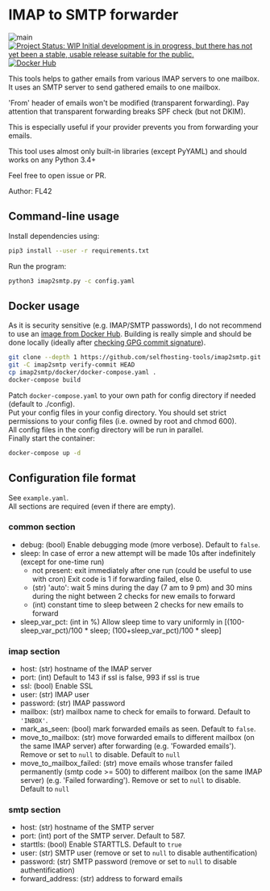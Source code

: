 # IMAP to SMTP forwarder

![main](https://github.com/selfhosting-tools/imap2smtp/workflows/main/badge.svg?branch=master)
[![Project Status: WIP  Initial development is in progress, but there has not yet been a stable, usable release suitable for the public.](https://www.repostatus.org/badges/latest/wip.svg)](https://www.repostatus.org/#wip)
[![Docker Hub](https://img.shields.io/docker/pulls/selfhostingtools/imap2smtp.svg)](https://hub.docker.com/r/selfhostingtools/imap2smtp)

This tools helps to gather emails from various IMAP servers to one mailbox.
It uses an SMTP server to send gathered emails to one mailbox.

'From' header of emails won't be modified (transparent forwarding).
Pay attention that transparent forwarding breaks SPF check (but not DKIM).

This is especially useful if your provider prevents you from forwarding your emails.

This tool uses almost only built-in libraries (except PyYAML) and should works on any Python 3.4+

Feel free to open issue or PR.

Author: FL42


## Command-line usage
Install dependencies using:
```bash
pip3 install --user -r requirements.txt
```
Run the program:
```bash
python3 imap2smtp.py -c config.yaml
```


## Docker usage
As it is security sensitive (e.g. IMAP/SMTP passwords), I do not recommend to use an [image from Docker Hub](https://hub.docker.com/r/selfhostingtools/imap2smtp).
Building is really simple and should be done locally (ideally after [checking GPG commit signature](https://github.com/selfhosting-tools/master-keys)).
```bash
git clone --depth 1 https://github.com/selfhosting-tools/imap2smtp.git
git -C imap2smtp verify-commit HEAD
cp imap2smtp/docker/docker-compose.yaml .
docker-compose build
```
Patch `docker-compose.yaml` to your own path for config directory if needed (default to ./config).  
Put your config files in your config directory.
You should set strict permissions to your config files (i.e. owned by root and chmod 600).  
All config files in the config directory will be run in parallel.  
Finally start the container:
```bash
docker-compose up -d
```


## Configuration file format
See `example.yaml`.  
All sections are required (even if there are empty).

### common section
- debug: (bool) Enable debugging mode (more verbose). Default to `false`.
- sleep: In case of error a new attempt will be made 10s after indefinitely (except for one-time run)
  - not present: exit immediately after one run (could be useful to use with cron)
  Exit code is 1 if forwarding failed, else 0.
  - (str) 'auto': wait 5 mins during the day (7 am to 9 pm) and 30 mins during the night between 2 checks for new emails to forward
  - (int) constant time to sleep between 2 checks for new emails to forward
- sleep_var_pct: (int in %) Allow sleep time to vary uniformly in [(100-sleep_var_pct)/100 * sleep; (100+sleep_var_pct)/100 * sleep]

### imap section
- host: (str) hostname of the IMAP server
- port: (int) Default to 143 if ssl is false, 993 if ssl is true
- ssl: (bool) Enable SSL
- user: (str) IMAP user
- password: (str) IMAP password
- mailbox: (str) mailbox name to check for emails to forward. Default to `'INBOX'`.
- mark_as_seen: (bool) mark forwarded emails as seen. Default to `false`.
- move_to_mailbox: (str) move forwarded emails to different mailbox (on the same IMAP server) after forwarding (e.g. 'Fowarded emails'). Remove or set to `null` to disable. Default to `null`
- move_to_mailbox_failed: (str) move emails whose transfer failed permanently (smtp code >= 500) to different mailbox (on the same IMAP server) (e.g. 'Failed forwarding'). Remove or set to `null` to disable. Default to `null`

### smtp section
- host: (str) hostname of the SMTP server
- port: (int) port of the SMTP server. Default to 587.
- starttls: (bool) Enable STARTTLS. Default to `true`
- user: (str) SMTP user (remove or set to `null` to disable authentification)
- password: (str) SMTP password (remove or set to `null` to disable authentification)
- forward_address: (str) address to forward emails
